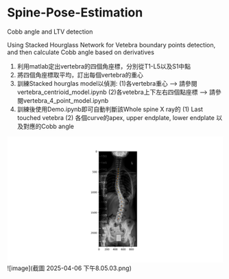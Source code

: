 # Spine-Pose-Estimation
Cobb angle and LTV detection

Using Stacked Hourglass Network for Vetebra boundary points detection, and then calculate Cobb angle based on derivatives


1. 利用matlab定出vertebra的四個角座標，分別從T1-L5以及S1中點
2. 將四個角座標取平均，訂出每個vertebra的重心
3. 訓練Stacked hourglas model以偵測:
   (1)各vertebra重心 --> 請參閱 vertebra_centrioid_model.ipynb
   (2)各vetebra上下左右四個點座標 --> 請參閱vertebra_4_point_model.ipynb
4. 訓練後使用Demo.ipynb即可自動判斷該Whole spine X ray的
   (1) Last touched vetebra
   (2) 各個curve的apex, upper endplate, lower endplate 以及對應的Cobb angle

![image](1.2.826.0.1.3680043.2.135.736878.69948300.7.1567233981.773.34_0001_000003_15672339890011_new.jpg)
![image](截圖 2025-04-06 下午8.05.03.png)
